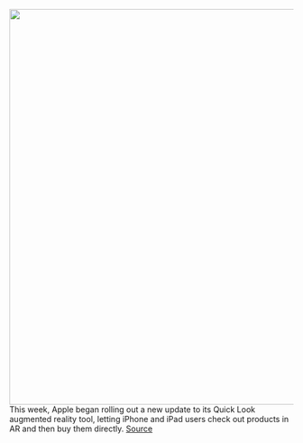 <img src='https://cdn.vox-cdn.com/thumbor/6hshp0hi5jAGP4J-7gWymJyMhfc=/0x0:1798x1198/1200x800/filters:focal(756x456:1042x742)/cdn.vox-cdn.com/uploads/chorus_image/image/66317333/Shopify_iOS_AR_Apple.0.jpg' width='700px' /><br/>
This week, Apple began rolling out a new update to its Quick Look augmented reality tool, letting iPhone and iPad users check out products in AR and then buy them directly.
<a href='https://www.theverge.com/2020/2/14/21138536/apple-ios-ipad-os-quick-look-ar-augmented-reality-shopping-apple-pay'> Source <a/>